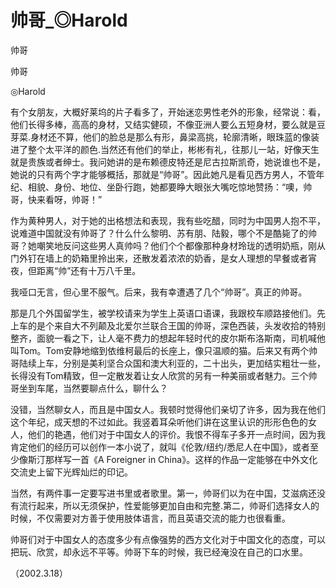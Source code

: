 # 帅哥_◎Harold

帅哥

帅哥

◎Harold

有个女朋友，大概好莱坞的片子看多了，开始迷恋男性老外的形象，经常说：看，他们长得多棒，高高的身材，又结实健硕，不像亚洲人要么五短身材，要么就是豆芽菜.身材还不算，他们的脸总是那么有形，鼻梁高挑，轮廓清晰，眼珠蓝的像装进了整个太平洋的颜色.当然还有他们的举止，彬彬有礼，往那儿一站，好像天生就是贵族或者绅士。我问她讲的是布赖德皮特还是尼古拉斯凯奇，她说谁也不是，她说的只有两个字才能够概括，那就是“帅哥”。因此她凡是看见西方男人，不管年纪、相貌、身份、地位、坐卧行跑，她都要睁大眼张大嘴吃惊地赞扬：“噢，帅哥，快来看呀，帅哥！”

作为黄种男人，对于她的出格想法和表现，我有些吃醋，同时为中国男人抱不平，说难道中国就没有帅哥了？什么什么黎明、苏有朋、陆毅，哪个不是酷毙了的帅哥？她嘲笑地反问这些男人真帅吗？他们个个都像那种身材玲珑的透明奶瓶，刚从门外钉在墙上的奶箱里拎出来，还散发着浓浓的奶香，是女人理想的早餐或者宵夜，但距离“帅”还有十万八千里。

我哑口无言，但心里不服气。后来，我有幸遭遇了几个“帅哥”。真正的帅哥。

那是几个外国留学生，被学校请来为学生上英语口语课，我跟校车顺路接他们。先上车的是个来自大不列颠及北爱尔兰联合王国的帅哥，深色西装，头发收拾的特别整齐，面貌一看之下，让人毫不费力的想起年轻时代的皮尔斯布洛斯南，司机喊他叫Tom。Tom安静地缩到依维柯最后的长座上，像只温顺的猫。后来又有两个帅哥陆续上车，分别是美利坚合众国和澳大利亚的，二十出头，更加结实粗壮一些，长得没有Tom精致，但一定散发着让女人欣赏的另有一种美丽或者魅力。三个帅哥坐到车尾，当然要聊点什么，聊什么？

没错，当然聊女人，而且是中国女人。我顿时觉得他们亲切了许多，因为我在他们这个年纪，成天想的不过如此。我竖着耳朵听他们讲在这里认识的形形色色的女人，他们的艳遇，他们对于中国女人的评价。我恨不得车子多开一点时间，因为我肯定他们的经历可以创作一本小说了，就叫《伦敦/纽约/悉尼人在中国》，或者至少像斯汀那样写一首《A Foreigner in China》。这样的作品一定能够在中外文化交流史上留下光辉灿烂的印记。

当然，有两件事一定要写进书里或者歌里。第一，帅哥们以为在中国，艾滋病还没有流行起来，所以无须保护，性爱能够更加自由和完整.第二，帅哥们选择女人的时候，不仅需要对方善于使用肢体语言，而且英语交流的能力也很看重。

帅哥们对于中国女人的态度多少有点像强势的西方文化对于中国文化的态度，可以把玩、欣赏，却永远不平等。帅哥下车的时候，我已经淹没在自己的口水里。

（2002.3.18）
